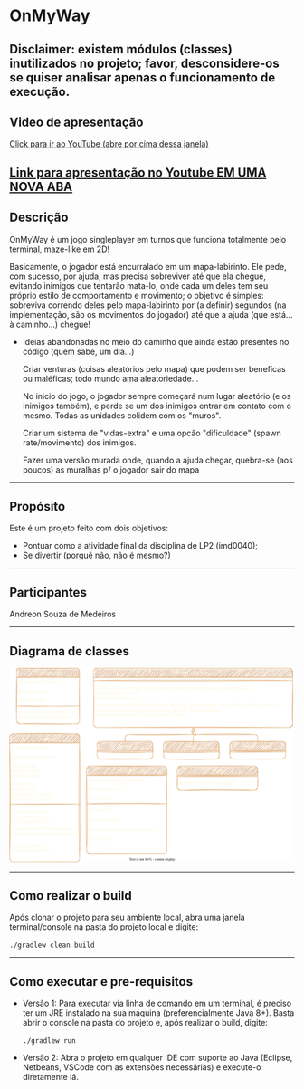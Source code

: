 # OnMyWay 

## Disclaimer: existem módulos (classes) inutilizados no projeto; favor, desconsidere-os se quiser analisar apenas o funcionamento de execução.

## Video de apresentação
[Click para ir ao YouTube (abre por cima dessa janela)](https://youtu.be/UF1scIobo2g "Link para apresentação no youtube")

<a href="https://youtu.be/UF1scIobo2g" target="_blank">Link para apresentação no Youtube EM UMA NOVA ABA</a>
---

## Descrição
OnMyWay é um jogo singleplayer em turnos que funciona totalmente pelo terminal, maze-like em 2D!

Basicamente, o jogador está encurralado em um mapa-labirinto. Ele pede, com sucesso, por ajuda, mas precisa sobreviver até que ela chegue, evitando inimigos que tentarão mata-lo, onde cada um deles tem seu próprio estilo de comportamento e movimento; o objetivo é simples: sobreviva correndo deles pelo mapa-labirinto por (a definir) segundos (na implementação, são os movimentos do jogador) até que a ajuda (que está... à caminho...) chegue! 

* Ideias abandonadas no meio do caminho que ainda estão presentes no código (quem sabe, um dia...)

    Criar venturas (coisas aleatórios pelo mapa) que podem ser beneficas ou maléficas; todo mundo ama aleatoriedade...

    No inicio do jogo, o jogador sempre começará num lugar aleatório (e os inimigos também), e perde se um dos inimigos entrar em contato com o mesmo. Todas as unidades colidem com os "muros".

    Criar um sistema de "vidas-extra" e uma opcão "dificuldade" (spawn rate/movimento) dos inimigos.

    Fazer uma versão murada onde, quando a ajuda chegar, quebra-se (aos poucos) as muralhas p/ o jogador sair do mapa

---

## Propósito
Este é um projeto feito com dois objetivos:
- Pontuar como a atividade final da disciplina de LP2 (imd0040);
- Se divertir (porquê não, não é mesmo?)

---

## Participantes
Andreon Souza de Medeiros

---

## Diagrama de classes

![DiagramaClasses](./OnMyWayDiagram.svg "Apenas as classes usadas")

---

## Como realizar o build

Após clonar o projeto para seu ambiente local, abra uma janela terminal/console na pasta do projeto local e digite:

`./gradlew clean build`

---

## Como executar e pre-requisitos

* Versão 1:
Para executar via linha de comando em um terminal, é preciso ter um JRE instalado na sua máquina (preferencialmente Java 8+). Basta abrir o console na pasta do projeto e, após realizar o build, digite:

    `./gradlew run`

* Versão 2:
Abra o projeto em qualquer IDE com suporte ao Java (Eclipse, Netbeans, VSCode com as extensões necessárias) e execute-o diretamente lá.
